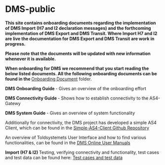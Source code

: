 # DMS-public

<b> This site contains onboarding documents regarding the implementation of DMS Import (H7 and I2 declaration messages) and the forthcoming implementation of DMS Export and DMS Transit. Where Import H7 and I2 are live the documentation for DMS Export and DMS Transit are work in progress. </b>

<b> Please note that the documents will be updated with new information whenever it is available. </b>

<b> When onboarding for DMS we recommend that you start reading the below listed documents. All the following onboarding documents can be found in the </b> [Onboarding Document](https://github.com/skat/dms-public/tree/master/Onboarding%20Documents) folder.

<b> DMS Onboarding Guide </b> - Gives an overview of the onboarding effort

<b> DMS Connectivity Guide </b> - Shows how to establish connectivity to the AS4-Gatewy

<b> DMS System Guide </b> - Gives an overview of system functionality


Additionally for connectivity, the DMS project has developed a simple AS4 Client, which can be found in the
[Simple-AS4-Client Github Repository](https://github.com/skat/simple-as4-client)

An overview of Toldsystemets User Interface and how to find various functionalities, can be found in the [DMS Online User Manuals](https://github.com/skat/dms-public/tree/master/Onboarding%20Documents/DMS%20Online%20User%20Manuals)

<b> Import (H7 & I2) </b> 
Testing, verifying connectivity and functionality, test cases and test data can be found here: [Test cases and test data](https://skat.github.io/dms-public/test-data/)
